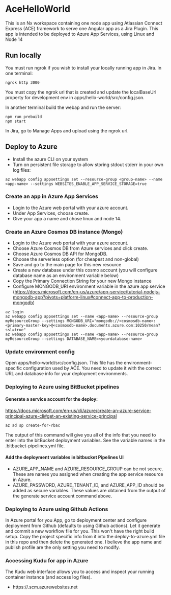 # AceHelloWorld
This is an Nx workspace containing one node app using Atlassian Connect Express (ACE) framework to serve one Angular app as a Jira Plugin.
This app is intended to be deployed to Azure App Services, using Linux and Node 14

## Run locally
You must run ngrok if you wish to install your locally running app in Jira.
In one terminal:
```
ngrok http 3000
```

You must copy the ngrok url that is created and update the localBaseUrl property for development env in apps/hello-world/src/config.json.

In another terminal build the webap and run the server:
```
npm run prebuild
npm start
```

In Jira, go to Manage Apps and upload using the ngrok url.

## Deploy to Azure
- Install the azure CLI on your system
- Turn on persistent file storage to allow storing stdout stderr in your own log files:
```
az webapp config appsettings set --resource-group <group-name> --name <app-name> --settings WEBSITES_ENABLE_APP_SERVICE_STORAGE=true
```
### Create an app in Azure App Services
- Login to the Azure web portal with your azure account.
- Under App Services, choose create. 
- Give your app a name and chose linux and node 14.

### Create an Azure Cosmos DB instance (Mongo)
- Login to the Azure web portal with your azure account. 
- Choose Azure Cosmos DB from Azure services and click create.
- Choose Azure Cosmos DB API for MongoDB.
- Choose the serverless option (for cheapest and non-global)
- Save and go to the main page for this new resource
- Create a new database under this cosmo account (you will configure database name as an environment variable below)  
- Copy the Primary Connection String for your new Mongo instance
- Configure MONGODB_URI environment variable in the azure app service (https://docs.microsoft.com/en-us/azure/app-service/tutorial-nodejs-mongodb-app?pivots=platform-linux#connect-app-to-production-mongodb)
```
az login
az webapp config appsettings set --name <app-name> --resource-group myResourceGroup --settings MONGODB_URI="mongodb://<cosmosdb-name>:<primary-master-key>@<cosmosdb-name>.documents.azure.com:10250/mean?ssl=true"
az webapp config appsettings set --name <app-name> --resource-group myResourceGroup --settings DATABASE_NAME=<yourdatabase-name>
```

### Update environment config
Open apps/hello-world/src/config.json. This file has the environment-specific configuration used by ACE. You need to update it with the correct URL and database info for your deployment environments.

### Deploying to Azure using BitBucket pipelines

#### Generate a service account for the deploy:
https://docs.microsoft.com/en-us/cli/azure/create-an-azure-service-principal-azure-cli#get-an-existing-service-principal
```
az ad sp create-for-rbac
```
The output of this command will give you all of the info that you need to enter into the bitBucket deployment variables. See the variable names in the .bitbucket-pipelines.yml file.

#### Add the deployment variables in bitbucket Pipelines UI
- AZURE_APP_NAME and AZURE_RESOURCE_GROUP can be not secure. These are names you assigned when creating the app service resource in Azure.
- AZURE_PASSWORD, AZURE_TENANT_ID, and AZURE_APP_ID should be added as secure variables. These values are obtained from the output of the generate service account command above.


### Deploying to Azure using Github Actions
In Azure portal for you App, go to deployment center and configure deployment from Github (defaults to using Github actions).
Let it generate and commit a new workflow file for you. This won't have the right build setup. Copy the project specific info from it into the deploy-to-azure.yml file in this repo and then delete the generated one. I believe the app name and publish profile are the only setting you need to modify.

### Accessing Kudu for app in Azure
The Kudu web interface allows you to access and inspect your running container instance (and access log files).
- https://<app-name>.scm.azurewebsites.net
